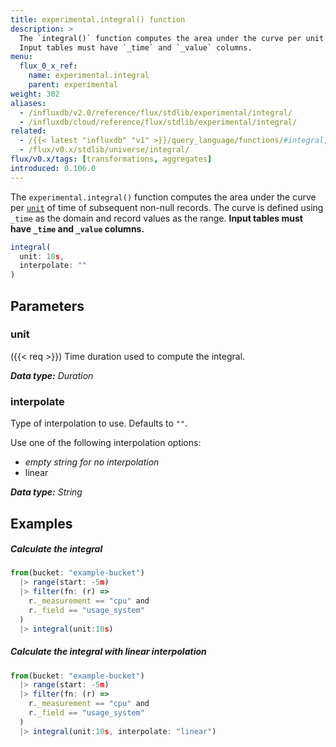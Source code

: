 ```yaml
---
title: experimental.integral() function
description: >
  The `integral()` function computes the area under the curve per unit of time of subsequent non-null records.
  Input tables must have `_time` and `_value` columns.
menu:
  flux_0_x_ref:
    name: experimental.integral
    parent: experimental
weight: 302
aliases:
  - /influxdb/v2.0/reference/flux/stdlib/experimental/integral/
  - /influxdb/cloud/reference/flux/stdlib/experimental/integral/
related:
  - /{{< latest "influxdb" "v1" >}}/query_language/functions/#integral, InfluxQL – INTEGRAL()
  - /flux/v0.x/stdlib/universe/integral/
flux/v0.x/tags: [transformations, aggregates]
introduced: 0.106.0
---
```


The `experimental.integral()` function computes the area under the curve per
[`unit`](#unit) of time of subsequent non-null records.
The curve is defined using `_time` as the domain and record values as the range.
**Input tables must have `_time` and `_value` columns.**

```js
integral(
  unit: 10s,
  interpolate: ""
)
```

## Parameters

### unit
({{< req >}})
Time duration used to compute the integral.

_**Data type:** Duration_

### interpolate
Type of interpolation to use.
Defaults to `""`.

Use one of the following interpolation options:

- _empty string for no interpolation_
- linear

_**Data type:** String_

## Examples

##### Calculate the integral
```js
from(bucket: "example-bucket")
  |> range(start: -5m)
  |> filter(fn: (r) =>
    r._measurement == "cpu" and
    r._field == "usage_system"
  )
  |> integral(unit:10s)
```

##### Calculate the integral with linear interpolation
```js
from(bucket: "example-bucket")
  |> range(start: -5m)
  |> filter(fn: (r) =>
    r._measurement == "cpu" and
    r._field == "usage_system"
  )
  |> integral(unit:10s, interpolate: "linear")
```
